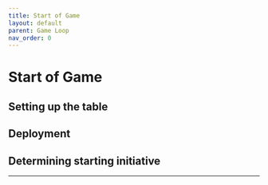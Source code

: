 ```yaml
---
title: Start of Game
layout: default
parent: Game Loop
nav_order: 0
---
```



# Start of Game

## Setting up the table

## Deployment

## Determining starting initiative

----
